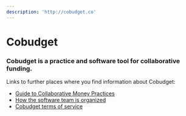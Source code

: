 ```yaml
---
description: 'http://cobudget.co'
---
```


# Cobudget

### Cobudget is a practice and software tool for collaborative funding. 

Links to further places where you find information about Cobudget:

* [Guide to Collaborative Money Practices](http://guide.greaterthan.finance)
* [How the software team is organized](development.md)
* [Cobudget terms of service](https://greaterthan.gitbook.io/cobudget/)



